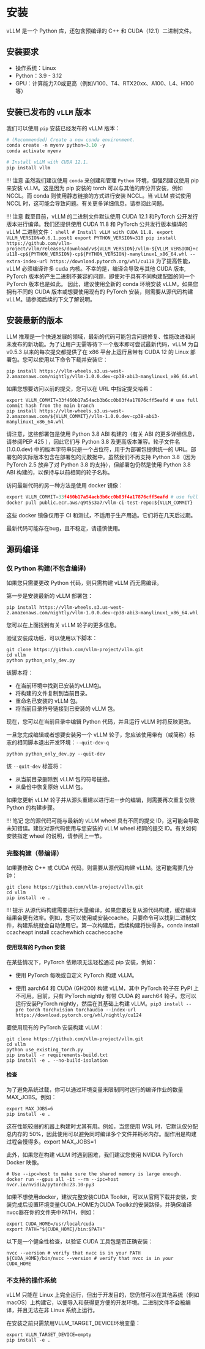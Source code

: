 # 安装

vLLM 是一个 Python 库，还包含预编译的 C++ 和 CUDA（12.1）二进制文件。

## 安装要求

* 操作系统：Linux
* Python：3.9 - 3.12
* GPU：计算能力7.0或更高（例如V100、T4、RTX20xx、A100、L4、H100等）

## 安装已发布的 `vLLM` 版本

我们可以使用 `pip` 安装已经发布的 vLLM  版本：

``` python
# (Recommended) Create a new conda environment.
conda create -n myenv python=3.10 -y
conda activate myenv

# Install vLLM with CUDA 12.1.
pip install vllm
```

!!! 注意
    虽然我们建议使用 `conda` 来创建和管理 `Python` 环境，但强烈建议使用 pip 来安装 vLLM。这是因为 pip 安装的 torch 可以与其他的库分开安装，例如 NCCL。而 conda 则使用静态链接的方式进行安装 NCCL。当 vLLM 尝试使用 NCCL 时，这可能会导致问题。有关更多详细信息，请参阅此问题。

!!! 注意
    截至目前，vLLM 的二进制文件默认使用 CUDA 12.1 和PyTorch 公开发行版本进行编译。我们还提供使用 CUDA 11.8 和 PyTorch 公共发行版本编译的 vLLM 二进制文件：
    ``` shell
    # Install vLLM with CUDA 11.8.
    export VLLM_VERSION=0.6.1.post1
    export PYTHON_VERSION=310
    pip install https://github.com/vllm-project/vllm/releases/download/v${VLLM_VERSION}/vllm-${VLLM_VERSION}+cu118-cp${PYTHON_VERSION}-cp${PYTHON_VERSION}-manylinux1_x86_64.whl --extra-index-url https://download.pytorch.org/whl/cu118
    ```
    为了提高性能，vLLM 必须编译许多 cuda 内核。不幸的是，编译会导致与其他 CUDA 版本, PyTorch 版本的产生二进制不兼容的问题，即使对于具有不同构建配置的同一个 PyTorch 版本也是如此。
    因此，建议使用全新的 conda 环境安装 vLLM。如果您拥有不同的 CUDA 版本或想要使用现有的 PyTorch 安装，则需要从源代码构建 vLLM。请参阅后续的下文了解说明。

## 安装最新的版本

LLM 推理是一个快速发展的领域，最新的代码可能包含问题修复、性能改进和尚未发布的新功能。为了让用户无需等待下一个版本即可尝试最新代码，vLLM 为自 v0.5.3 以来的每次提交都提供了在 x86 平台上运行且带有 CUDA 12 的 Linux 部署包。您可以使用以下命令下载并安装它：

``` shell
pip install https://vllm-wheels.s3.us-west-2.amazonaws.com/nightly/vllm-1.0.0.dev-cp38-abi3-manylinux1_x86_64.whl
```

如果您想要访问以前的提交，您可以在 URL 中指定提交哈希：

``` shell
export VLLM_COMMIT=33f460b17a54acb3b6cc0b03f4a17876cff5eafd # use full commit hash from the main branch
pip install https://vllm-wheels.s3.us-west-2.amazonaws.com/${VLLM_COMMIT}/vllm-1.0.0.dev-cp38-abi3-manylinux1_x86_64.whl
``` 
请注意，这些部署包是使用 Python 3.8 ABI 构建的（有关 ABI 的更多详细信息，请参阅PEP 425 ），因此它们与 Python 3.8 及更高版本兼容。轮子文件名 (1.0.0.dev) 中的版本字符串只是一个占位符，用于为部署包提供统一的 URL。部署包的实际版本包含在部署包的元数据中。虽然我们不再支持 Python 3.8（因为 PyTorch 2.5 放弃了对 Python 3.8 的支持），但部署包仍然是使用 Python 3.8 ABI 构建的，以保持与以前相同的轮子名称。

访问最新代码的另一种方法是使用 docker 镜像：

``` python
export VLLM_COMMIT=33f460b17a54acb3b6cc0b03f4a17876cff5eafd # use full commit hash from the main branch
docker pull public.ecr.aws/q9t5s3a7/vllm-ci-test-repo:${VLLM_COMMIT}
```

这些 docker 镜像仅用于 CI 和测试，不适用于生产用途。它们将在几天后过期。

最新代码可能存在bug，且不稳定，请谨慎使用。

## 源码编译
### 仅 Python 构建(不包含编译)
如果您只需要更改 Python 代码，则只需构建 vLLM 而无需编译。

第一步是安装最新的 vLLM 部署包：
``` shell
pip install https://vllm-wheels.s3.us-west-2.amazonaws.com/nightly/vllm-1.0.0.dev-cp38-abi3-manylinux1_x86_64.whl
```
您可以在上面找到有关 vLLM 轮子的更多信息。

验证安装成功后，可以使用以下脚本：
``` shell
git clone https://github.com/vllm-project/vllm.git
cd vllm
python python_only_dev.py
```
该脚本将：

* 在当前环境中找到已安装的vLLM包。
* 将构建的文件复制到当前目录。
* 重命名已安装的 vLLM 包。
* 将当前目录符号链接到已安装的 vLLM 包。

现在，您可以在当前目录中编辑 Python 代码，并且运行 vLLM 时将反映更改。

一旦您完成编辑或者想要安装另一个 vLLM 轮子，您应该使用带有（或简称）标志的相同脚本退出开发环境：`--quit-dev-q`

``` shell
python python_only_dev.py --quit-dev
```

该 `--quit-dev` 标签将：

* 从当前目录删除到 vLLM 包的符号链接。
* 从备份中恢复原始 vLLM 包。

如果您更新 vLLM 轮子并从源头重建以进行进一步的编辑，则需要再次重复仅限 Python 的构建步骤。

!!! 笔记
    您的源代码可能与最新的 vLLM wheel 具有不同的提交 ID，这可能会导致未知错误。建议对源代码使用与您安装的 vLLM wheel 相同的提交 ID。有关如何安装指定 wheel 的说明，请参阅上一节。

### 完整构建（带编译）
如果要修改 C++ 或 CUDA 代码，则需要从源代码构建 vLLM。这可能需要几分钟：
``` shell
git clone https://github.com/vllm-project/vllm.git
cd vllm
pip install -e .
```
!!! 提示
    从源代码构建需要进行大量编译。如果您要反复从源代码构建，缓存编译结果会更有效率。例如，您可以使用或安装ccache。只要命令可以找到二进制文件，构建系统就会自动使用它。第一次构建后，后续构建将快得多。conda install ccacheapt install ccachewhich ccacheccache

#### 使用现有的 Python 安装
在某些情况下，PyTorch 依赖项无法轻松通过 pip 安装，例如：

* 使用 PyTorch 每晚或自定义 PyTorch 构建 vLLM。

* 使用 aarch64 和 CUDA (GH200) 构建 vLLM，其中 PyTorch 轮子在 PyPI 上不可用。目前，只有 PyTorch nightly 有带 CUDA 的 aarch64 轮子。您可以运行安装PyTorch nightly，然后在其基础上构建 vLLM。`pip3 install --pre torch torchvision torchaudio --index-url https://download.pytorch.org/whl/nightly/cu124`

要使用现有的 PyTorch 安装构建 vLLM：
``` shell
git clone https://github.com/vllm-project/vllm.git
cd vllm
python use_existing_torch.py
pip install -r requirements-build.txt
pip install -e . --no-build-isolation
```

#### 检查
为了避免系统过载，你可以通过环境变量来限制同时运行的编译作业的数量MAX_JOBS。例如：

``` shell
export MAX_JOBS=6
pip install -e .
```

这在性能较弱的机器上构建时尤其有用。例如，当您使用 WSL 时，它默认仅分配总内存的 50%，因此使用可以避免同时编译多个文件并耗尽内存。副作用是构建过程会慢得多。export MAX_JOBS=1

此外，如果您在构建 vLLM 时遇到困难，我们建议您使用 NVIDIA PyTorch Docker 映像。

``` shell
# Use --ipc=host to make sure the shared memory is large enough.
docker run --gpus all -it --rm --ipc=host nvcr.io/nvidia/pytorch:23.10-py3
```

如果不想使用docker，建议完整安装CUDA Toolkit，可以从官网下载并安装，安装完成后设置环境变量CUDA_HOME为CUDA Toolkit的安装路径，并确保编译nvcc器在你的文件夹中PATH，例如：

``` shell
export CUDA_HOME=/usr/local/cuda
export PATH="${CUDA_HOME}/bin:$PATH"
```

以下是一个健全性检查，以验证 CUDA 工具包是否正确安装：
``` shell
nvcc --version # verify that nvcc is in your PATH
${CUDA_HOME}/bin/nvcc --version # verify that nvcc is in your CUDA_HOME
```

### 不支持的操作系统
vLLM 只能在 Linux 上完全运行，但出于开发目的，您仍然可以在其他系统（例如 macOS）上构建它，以便导入和获得更方便的开发环境。二进制文件不会被编译，并且无法在非 Linux 系统上运行。

在安装之前只需禁用VLLM_TARGET_DEVICE环境变量：
``` shell
export VLLM_TARGET_DEVICE=empty
pip install -e .
```